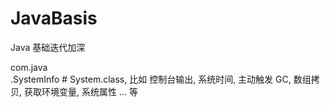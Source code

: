 # JavaBasis

Java 基础迭代加深

com.java </br>
             .SystemInfo  # System.class, 比如 控制台输出, 系统时间, 主动触发 GC, 数组拷贝, 获取环境变量, 系统属性 ... 等
